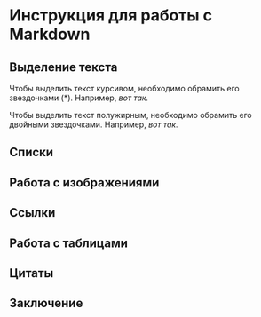 # Инструкция для работы с Markdown

## Выделение текста 

Чтобы выделить текст курсивом, необходимо обрамить его звездочками (*). Например, *вот так.*

Чтобы выделить текст полужирным, необходимо обрамить его двойными звездочками. Например, *вот так.*

## Списки 

## Работа с изображениями

## Ссылки

## Работа с таблицами 

## Цитаты 

## Заключение